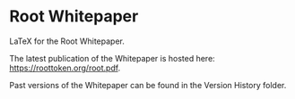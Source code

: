 # Root Whitepaper

LaTeX for the Root Whitepaper.

The latest publication of the Whitepaper is hosted here: https://roottoken.org/root.pdf.

Past versions of the Whitepaper can be found in the Version History folder.